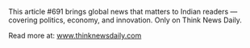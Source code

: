 This article #691 brings global news that matters to Indian readers — covering politics, economy, and innovation. Only on Think News Daily.

Read more at: www.thinknewsdaily.com